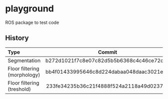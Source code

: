 # playground
ROS package to test code

## History
| __Type__  | __Commit__ | __Link__ |
| :------------ |:---------------:| :---------------:|
| Segmentation      | b272d1021f7c8e07c82d5b5b6368c4c46ce72dc8 | [link](https://github.com/solbach/playground/commit/b272d1021f7c8e07c82d5b5b6368c4c46ce72dc8) |
| Floor filtering (morphology) | bb4f01433995646c8d224dabaa048daac3021e24 | [link](https://github.com/solbach/playground/commit/bb4f01433995646c8d224dabaa048daac3021e24) |
| Floor filtering (treshold) | 233fe34235b36c21f4888f524a2118a49d02372a | [link](https://github.com/solbach/playground/commit/233fe34235b36c21f4888f524a2118a49d02372a) |
